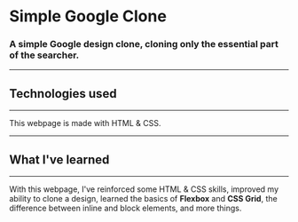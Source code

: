 # Simple Google Clone
### A simple Google design clone, cloning only the essential part of the searcher.
***
## Technologies used
***
This webpage is made with HTML & CSS.
***
## What I've learned
***
With this webpage, I've reinforced some HTML & CSS skills, 
improved my ability to clone a design, learned the basics
of **Flexbox** and **CSS Grid**, the difference between
inline and block elements, and more things.
